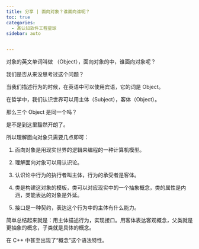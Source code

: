 ```yaml
---
title: 分享 | 面向对象？谁面向谁呢？
toc: true
categories: 
  - 高认知软件工程星球
sidebar: auto


---
```


对象的英文单词叫做 （Object），面向对象的中，谁面向对象呢？

我们是否从来没思考过这个问题？

当我们描述行为的时候，在英语中可以使用宾语，它的词是 Object。

在哲学中，我们认识世界可以用主体（Subject），客体（Object）。

那么三个 Object 是同一个吗？

是不是到这里豁然开朗了。

所以理解面向对象只需要几点即可：

1. 面向对象是用现实世界的逻辑来编程的一种计算机模型。

2. 理解面向对象可以用认识论。

3. 认识论中行为的执行者叫主体，行为的承受者是客体。

4. 类是构建这对象的模板，类可以对应现实中的一个抽象概念，类的属性是内涵，类能表达的对象是外延。

5. 接口是一种契约，表达这个行为中的主体有什么能力。

简单总结起来就是：用主体描述行为，实现接口。用客体表达客观概念，父类就是更抽象的概念，子类就是具体的概念。

在 C++ 中甚至出现了“概念”这个语法特性。
